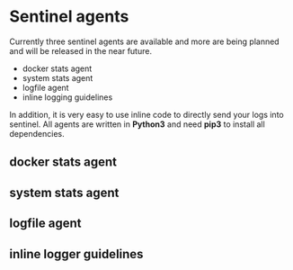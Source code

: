 # Sentinel agents
Currently three sentinel agents are available and more are being planned and will be released in the near future.
* docker stats agent
* system stats agent
* logfile agent
* inline logging guidelines

In addition, it is very easy to use inline code to directly send your logs into sentinel. All agents are written in **Python3** and need **pip3** to install all dependencies.

## docker stats agent

## system stats agent

## logfile agent

## inline logger guidelines